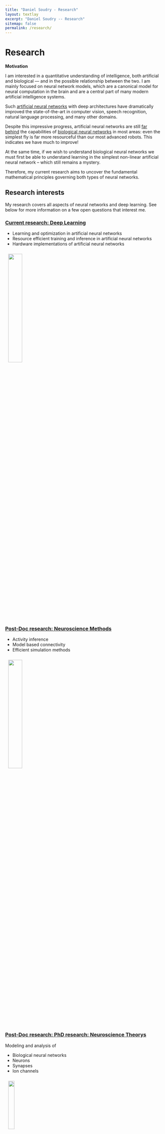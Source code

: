 ```yaml
---
title: "Daniel Soudry - Research"
layout: textlay
excerpt: "Daniel Soudry -- Research"
sitemap: false
permalink: /research/
---
```


# Research

**Motivation**

I am interested in a quantitative understanding of intelligence, both artificial and biological — and in the possible relationship between the two. I am mainly focused on neural network models, which are a canonical model for neural computation in the brain and are a central part of many modern artificial intelligence systems. 

Such [artificial neural networks](https://en.wikipedia.org/wiki/Artificial_neural_network) with deep architectures have dramatically improved the state-of-the-art in computer vision, speech recognition, natural language processing, and many other domains. 

Despite this impressive progress, artificial neural networks are still [far behind](https://en.wikipedia.org/wiki/Artificial_neural_network) the capabilities of [biological neural networks](https://en.wikipedia.org/wiki/Neural_circuit) in most areas: even the simplest fly is far more resourceful than our most advanced robots. This indicates we have much to improve! 

At the same time, if we wish to understand biological neural networks we must first be able to understand learning in the simplest non-linear artificial neural network – which still remains a mystery.

Therefore, my current research aims to uncover the fundamental mathematical principles governing both types of neural networks.



## Research interests

My research covers all aspects of neural networks and deep learning.
See below for more information on a few open questions that interest me.

<h3 > <a href="#Deep Learning">Current research: Deep Learning</a></h3>

<ul>
  <li>Learning and optimization in artificial neural networks</li>
  <li>Resource efficient training and inference in artificial neural networks </li>
  <li>Hardware implementations of artificial neural networks</li>
</ul>

<div>
  <img src="/images/respic/research1.png" style="width: 30%; float: center; margin: 10px">
</div>

<h3 > <a href="#Neuroscience Methods">Post-Doc research: Neuroscience Methods</a></h3>

<ul>
  <li>Activity inference </li>
  <li>Model based connectivity </li>
  <li>Efficient simulation methods</li>
</ul>


<div>
  <img src="/images/respic/research2.JPG" style="width: 30%; float: center; margin: 10px;">
</div>

<h3 > <a href="#Neuroscience Theory">Post-Doc research: PhD research: Neuroscience Theorys</a></h3>

Modeling and analysis of
<ul>
  <li>Biological neural networks</li>
  <li>Neurons </li>
  <li> Synapses </li>
  <li> Ion channels </li>
</ul>


  <img src="/images/respic/research3.JPG" style="width: 20%; float: center; margin: 10px;">



<h2 id="Deep Learning">Machine Learning </h2>

There are several open theoretical questions in deep learning. Answering these theoretical questions will provide design guidelines and help with some important practicals issue (explained below). Two central questions are:

 <b>Low training error.</b> Neural Networks are often initialized randomly, and then optimized using local steps with stochastic gradient descent (SGD). Surprisingly, we often observe that SGD converges to a low training error:
 <img src="/images/respic/ML1.png" style="width: 100%; float: center; margin: 10px;">
  
Why is it happening?

<b> Low generalization error.</b> Neural Networks are ofter trained in a regime where #parameters » #data samples. Surprisingly, these networks generalize well in such a regime, even when there is no explicit regularization. 

For example, as can be seen in the figure below from [Wu, Zu & E 2017](https://arxiv.org/abs/1706.10239) , polyomial curves (right) tend to overfit much more than neural networks (left):  
 <img src="/images/respic/ML2.png" style="width: 100%; float: center; margin: 10px;">
   
Why is it happening?

There are many <u> practical bottlenecks </u> in deep learining (the following fifures are from [Sun et al. 2017](https://arxiv.org/abs/1707.02968).Such bottlenecks occur since neural networks models are large, and keep getting larger over the years: 

 <img src="/images/respic/ML3.JPG" style="width: 70%; float: center; margin: 10px;">

<b> Computational resources.</b> Using larger neural networks require more computational resources, such as power-hungry GPUs:
 <img src="/images/respic/ML4.png" style="width: 70%; float: center; margin: 10px;">

 How can we train and use neural networks more efficiently (i.e., better speed, energy, memory), without sacrificing accuracy? See my talk [here](https://www.youtube.com/watch?v=CaKlcxyBRP8) (in Hebrew) for some of our results on this.

<b> Labeled data.</b> In order to train neural nets to high accuracy levels, large quantities of labeled data are required. Such datasets are hard to obtain. For example, for many years the size of the largest vision training data remained constant:
<img src="/images/respic/ML5.png" style="width: 70%; float: center; margin: 10px;">

How can we decrease the amount of label data required for training?

<b> Choosing hyper-parameters.</b> Since larger models take longer to train, it becomes more challenging to choose model hyper-parameters (e.g., architecture, learning rate) in order to obtain good performance. 

For example, ad can be seen in this ([video](https://youtu.be/OJBFDSynsdU?si=AYkyuPznxZUc1nGy)) [Xiang&Li 2017](http://arxiv.org/abs/1704.03971) , small changes in the training procedure have a large effect on the network performance.

Can we find automatic and robust method to find the "optimal" hyper-parameters?


<h2 id="Neuroscience Methods">Neuroscience Methods </h2>

Neuroscience datasets are typically very challenging. They are usually very noise, of limited duration, and are affected by many unobserved latent variables. Analyzing and modeling these datasets becomes more and more challenging over the years, since the number of recorded neurons increases exponentially, similarly to "Moore's law" (Figure from [Stevenson&Kording 2011](https://www.nature.com/articles/nn.2731)):

 <img src="/images/respic/NM1.png" style="width: 70%; float: center; margin: 10px;">

In order to analyze neuroscience data, certain inference tasks are typically necessary to be able to interpret the data:

<b> Activity inference.</b> Neural activity is often measured optically: each neuron is edited genetically so it emits fluorescent pulses whenever it fires a "spike". For example (from [Aherns et al. 2013](https://www.nature.com/articles/nmeth.2434)) see this [video](https://youtu.be/lppAwkek6DI) 

Can we infer the "spiking" firing patterns of each neuron from the observed movie? This includes automatic localization of each neurons, demixing of signals from nearby neurons, denoising and deconvlusion of the observed fluorescence to obtain the original "spikes".

<b> Connectivity estimation.</b>Given the activity patterns of various neurons in the network, can we infer their synaptic and functional connectivity?

<b> Efficient simulation.</b>Accurately simulating large network models, or even highly detailed single neuron models can be very slow and inefficient. Can we improve the simulation methods?



<h2 id="Neuroscience Theory">Neuroscience Theory </h2>

A central issue in neuroscience is to find the "appropriate" level of modeling: in every level and component of the nervous system we find complex biophysical machinery that affects their functional input output relation. There are many possible levels of modeling:

<b>Network model.</b> Given some observed phenomenon, such as the formation of [hexgonal grid cells](https://en.wikipedia.org/wiki/Grid_cell#:~:text=A%20hexagonal%20lattice.,environment%20in%20a%20hexagonal%20pattern.)
see this [video](https://docs.google.com/file/d/0BxdUul7wciWqOWUzN3JvT3FhbFE/view?t=15&resourcekey=0-XkhB79FUw2JM53ooWwqkHA) 

<img src="/images/respic/NT2.JPG" style="width: 70%; float: center; margin: 10px;">

What is the simplest neural network model that reproduces this phenomenon, and produces useful (disprovable) predictions? Can we infer from this model the ["purpose"](https://en.wikipedia.org/wiki/Four_causes#End) of this neural circuit?

<b>Neuron model.</b> Even a single neuron <u>in synaptic isolation</u>, given direct periodic pulse stimulation, can produce very complicated firing patterns over the timescales of days (Figure from [Gal et al. 2010](https://www.jneurosci.org/content/30/48/16332), a vector of response/no-response folded to matrix over 55 hours):

<img src="/images/respic/NT3.png" style="width: 70%; float: center; margin: 10px;">

Given such biophysical and functional complexity, how can we build and analyze useful neural models, with meaningful predictions? 

<b>Neuronal components.</b> Even sub-cellular components such as a [synapses](https://www.google.co.il/search?q=synapse&rlz=1C1GGRV_enIL751IL751&oq=synapse&aqs=chrome..69i57j69i65j0l4.2656j0j4&sourceid=chrome&ie=UTF-8), or an [ion channel](https://en.wikipedia.org/wiki/Ion_channel) are incredibly complex and can respond stochasticly to stimuli on very long and multiple timescales. For example, here are synaptic strength seems to evolve stochasticaly over timescales weeks ([Minerbi et al. 2009](https://en.wikipedia.org/wiki/Ion_channel)). See this [video](https://docs.google.com/file/d/0BxdUul7wciWqZTgtRTVjazRKQXc/view?t=6&resourcekey=0-Q5ePXyHCbxHy5Om2heOSnQ).

<img src="/images/respic/NT4.JPG" style="width: 70%; float: center; margin: 10px;">

 How can memory of past events be retained in the brain despite these large changes? Can we find the simplest "effective" input-output relation that can be used to model single neurons?

 
